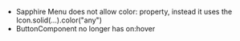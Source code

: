 - Sapphire Menu does not allow color: property, instead it uses the Icon.solid(...).color("any")
- ButtonComponent no longer has on:hover